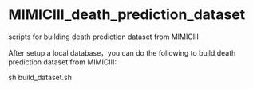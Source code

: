 # MIMICIII_death_prediction_dataset
scripts for building death prediction dataset from MIMICIII

After setup a local database，you can do the following to build death prediction dataset from MIMICIII:

sh build_dataset.sh
